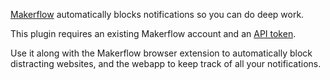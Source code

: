 [Makerflow](https://makerflow.co) automatically blocks notifications so you can do deep work.
<p></p>
This plugin requires an existing Makerflow account and an <a href="https://app.makerflow.co/settings#api">API token</a>.
<p></p>
Use it along with the Makerflow browser extension to automatically block distracting websites, and the webapp to keep 
track of all your notifications.